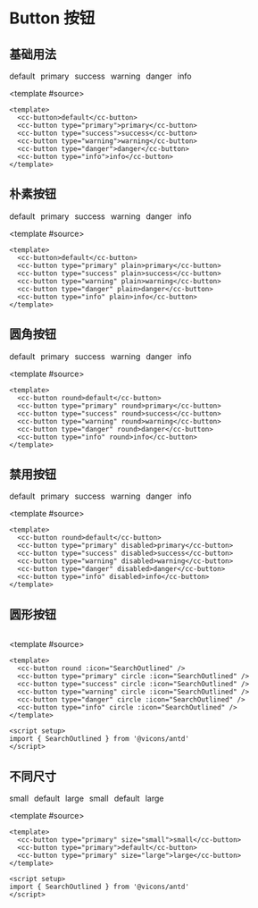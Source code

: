 # Button 按钮

## 基础用法

<script setup>
  import { SearchOutlined } from '@vicons/antd'
</script>

<demo>
  <div style="display: flex">
    <div style="margin-right: 10px">
      <cc-button>default</cc-button>
    </div>
    <div style="margin-right: 10px">
      <cc-button type="primary">primary</cc-button>
    </div>
    <div style="margin-right: 10px">
      <cc-button type="success">success</cc-button>
    </div>
    <div style="margin-right: 10px">
      <cc-button type="warning">warning</cc-button>
    </div>
    <div style="margin-right: 10px">
      <cc-button type="danger">danger</cc-button>
    </div>
    <div style="margin-right: 10px">
      <cc-button type="info">info</cc-button>
    </div>
  </div>
  
  <template #source>

```vue
<template>
  <cc-button>default</cc-button>
  <cc-button type="primary">primary</cc-button>
  <cc-button type="success">success</cc-button>
  <cc-button type="warning">warning</cc-button>
  <cc-button type="danger">danger</cc-button>
  <cc-button type="info">info</cc-button>
</template>
```

</template>
</demo>

## 朴素按钮

<demo>
  <div style="display: flex">
    <div style="margin-right: 10px">
      <cc-button plain>default</cc-button>
    </div>
    <div style="margin-right: 10px">
      <cc-button type="primary" plain>primary</cc-button>
    </div>
    <div style="margin-right: 10px">
      <cc-button type="success" plain>success</cc-button>
    </div>
    <div style="margin-right: 10px">
      <cc-button type="warning" plain>warning</cc-button>
    </div>
    <div style="margin-right: 10px">
      <cc-button type="danger" plain>danger</cc-button>
    </div>
    <div style="margin-right: 10px">
      <cc-button type="info" plain>info</cc-button>
    </div>
  </div>
  
  <template #source>

```vue
<template>
  <cc-button>default</cc-button>
  <cc-button type="primary" plain>primary</cc-button>
  <cc-button type="success" plain>success</cc-button>
  <cc-button type="warning" plain>warning</cc-button>
  <cc-button type="danger" plain>danger</cc-button>
  <cc-button type="info" plain>info</cc-button>
</template>
```

</template>
</demo>

## 圆角按钮

<demo>
  <div style="display: flex">
    <div style="margin-right: 10px">
      <cc-button round>default</cc-button>
    </div>
    <div style="margin-right: 10px">
      <cc-button type="primary" round>primary</cc-button>
    </div>
    <div style="margin-right: 10px">
      <cc-button type="success" round>success</cc-button>
    </div>
    <div style="margin-right: 10px">
      <cc-button type="warning" round>warning</cc-button>
    </div>
    <div style="margin-right: 10px">
      <cc-button type="danger" round>danger</cc-button>
    </div>
    <div style="margin-right: 10px">
      <cc-button type="info" round>info</cc-button>
    </div>
  </div>
  
  <template #source>

```vue
<template>
  <cc-button round>default</cc-button>
  <cc-button type="primary" round>primary</cc-button>
  <cc-button type="success" round>success</cc-button>
  <cc-button type="warning" round>warning</cc-button>
  <cc-button type="danger" round>danger</cc-button>
  <cc-button type="info" round>info</cc-button>
</template>
```

</template>
</demo>

## 禁用按钮

<demo>
  <div style="display: flex">
    <div style="margin-right: 10px">
      <cc-button disabled>default</cc-button>
    </div>
    <div style="margin-right: 10px">
      <cc-button type="primary" disabled>primary</cc-button>
    </div>
    <div style="margin-right: 10px">
      <cc-button type="success" disabled>success</cc-button>
    </div>
    <div style="margin-right: 10px">
      <cc-button type="warning" disabled>warning</cc-button>
    </div>
    <div style="margin-right: 10px">
      <cc-button type="danger" disabled>danger</cc-button>
    </div>
    <div style="margin-right: 10px">
      <cc-button type="info" disabled>info</cc-button>
    </div>
  </div>
  
  <template #source>

```vue
<template>
  <cc-button round>default</cc-button>
  <cc-button type="primary" disabled>primary</cc-button>
  <cc-button type="success" disabled>success</cc-button>
  <cc-button type="warning" disabled>warning</cc-button>
  <cc-button type="danger" disabled>danger</cc-button>
  <cc-button type="info" disabled>info</cc-button>
</template>
```

</template>
</demo>

## 圆形按钮

<demo>
  <div style="display: flex">
    <div style="margin-right: 10px">
      <cc-button circle :icon="SearchOutlined" />
    </div>
    <div style="margin-right: 10px">
      <cc-button type="primary" circle :icon="SearchOutlined" />
    </div>
    <div style="margin-right: 10px">
      <cc-button type="success" circle :icon="SearchOutlined" />
    </div>
    <div style="margin-right: 10px">
      <cc-button type="warning" circle :icon="SearchOutlined" />
    </div>
    <div style="margin-right: 10px">
      <cc-button type="danger" circle :icon="SearchOutlined" />
    </div>
    <div style="margin-right: 10px">
      <cc-button type="info" circle :icon="SearchOutlined" />
    </div>
  </div>
  
  <template #source>

```vue
<template>
  <cc-button round :icon="SearchOutlined" />
  <cc-button type="primary" circle :icon="SearchOutlined" />
  <cc-button type="success" circle :icon="SearchOutlined" />
  <cc-button type="warning" circle :icon="SearchOutlined" />
  <cc-button type="danger" circle :icon="SearchOutlined" />
  <cc-button type="info" circle :icon="SearchOutlined" />
</template>

<script setup>
import { SearchOutlined } from '@vicons/antd'
</script>
```

</template>
</demo>

## 不同尺寸

<demo>
  <div style="display: flex">
    <div style="margin-right: 10px">
      <cc-button type="primary" size="small">small</cc-button>
    </div>
    <div style="margin-right: 10px">
      <cc-button type="primary">default</cc-button>
    </div>
    <div style="margin-right: 10px">
      <cc-button type="primary" size="large">large</cc-button>
    </div>
    <div style="margin-right: 10px">
      <cc-button type="primary" size="small" :icon="SearchOutlined">small</cc-button>
    </div>
    <div style="margin-right: 10px">
      <cc-button type="primary" :icon="SearchOutlined">default</cc-button>
    </div>
    <div style="margin-right: 10px">
      <cc-button type="primary" size="large" :icon="SearchOutlined">large</cc-button>
    </div>
  </div>
  
  <template #source>

```vue
<template>
  <cc-button type="primary" size="small">small</cc-button>
  <cc-button type="primary">default</cc-button>
  <cc-button type="primary" size="large">large</cc-button>
</template>

<script setup>
import { SearchOutlined } from '@vicons/antd'
</script>
```

</template>
</demo>
